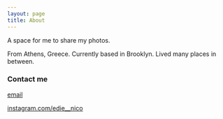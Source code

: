 ```yaml
---
layout: page
title: About
---
```


A space for me to share my photos.

From Athens, Greece. Currently based in Brooklyn. Lived many places in between.


### Contact me

[email](mailto:tangerine.trampoline.photography@gmail.com)

[instagram.com/edie__nico](https://www.instagram.com/edie__nico/)
